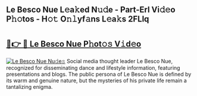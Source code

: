 ## Le Besco Nue L𝚎a𝚔ed N𝚞𝚍e - Part-Erl Vi𝚍𝚎o P𝚑𝚘tos - H𝚘𝚝 O𝚗𝚕yf𝚊ns L𝚎a𝚔s 2FLlq

# <h2><a href="http://kf2x3v.oniu.top/?m=Le+Besco+Nue">🔗👉 🔴 Le Besco Nue P𝚑ot𝚘𝚜 V𝚒d𝚎o</a></h2>

[![Le Besco Nue Nu𝚍e𝚜](https://i.imgur.com/0qMVB7G.gif)](http://kf2x3v.oniu.top/?m=Le+Besco+Nue)
Social media thought leader Le Besco Nue, recognized for disseminating dance and lifestyle information, featuring presentations and blogs. The public persona of Le Besco Nue is defined by its warm and genuine nature, but the mysteries of his private life remain a tantalizing enigma.  
